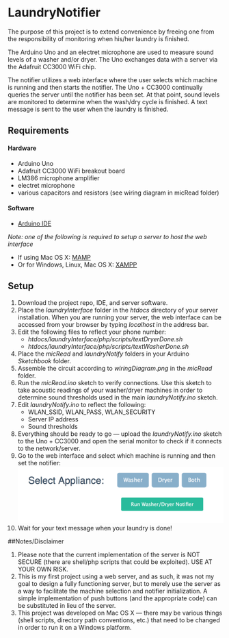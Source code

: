 LaundryNotifier
===============
The purpose of this project is to extend convenience by freeing one from the responsibility of monitoring when his/her laundry is finished.

The Arduino Uno and an electret microphone are used to measure sound levels of a washer and/or dryer. The Uno exchanges data with a server via the Adafruit CC3000 WiFi chip.

The notifier utilizes a web interface where the user selects which machine is running and then starts the notifier. The Uno + CC3000 continually queries the server until the notifier has been set. At that point, sound levels are monitored to determine when the wash/dry cycle is finished. A text message is sent to the user when the laundry is finished.

## Requirements
#### Hardware
* Arduino Uno
* Adafruit CC3000 WiFi breakout board
* LM386 microphone amplifier
* electret microphone
* various capacitors and resistors (see wiring diagram in micRead folder)

#### Software

* [Arduino IDE](http://arduino.cc/en/main/software)

*Note: one of the following is required to setup a server to host the web interface*

* If using Mac OS X: [MAMP](http://www.mamp.info)
* Or for Windows, Linux, Mac OS X: [XAMPP](https://www.apachefriends.org/download.html)

## Setup
1. Download the project repo, IDE, and server software.
2. Place the *laundryInterface* folder in the *htdocs* directory of your server installation. When you are running your server, the web interface can be accessed from your browser by typing *localhost* in the address bar.
3. Edit the following files to reflect your phone number:
	* *htdocs/laundryInterface/php/scripts/textDryerDone.sh*
	* *htdocs/laundryInterface/php/scripts/textWasherDone.sh*
4. Place the *micRead* and *laundryNotify* folders in your Arduino *Sketchbook* folder.
5. Assemble the circuit according to *wiringDiagram.png* in the *micRead* folder.
6. Run the *micRead.ino* sketch to verify connections. Use this sketch to take acoustic readings of your washer/dryer machines in order to determine sound thresholds used in the main *laundryNotify.ino* sketch.
7. Edit *laundryNotify.ino* to reflect the following:
	* WLAN_SSID, WLAN_PASS, WLAN_SECURITY
	* Server IP address
	* Sound thresholds
8. Everything should be ready to go — upload the *laundryNotify.ino* sketch to the Uno + CC3000 and open the serial monitor to check if it connects to the network/server.
9. Go to the web interface and select which machine is running and then set the notifier:
![alt text](https://raw.githubusercontent.com/rmorrison23/LaundryNotifier/master/laundryInterface/interfaceScreenShot.png)     
10. Wait for your text message when your laundry is done!

##Notes/Disclaimer
1. Please note that the current implementation of the server is NOT SECURE (there are shell/php scripts that could be exploited). USE AT YOUR OWN RISK.
2. This is my first project using a web server, and as such, it was not my goal to design a fully functioning server, but to merely use the server as a way to facilitate the machine selection and notifier initialization. A simple implementation of push buttons (and the appropriate code) can be substituted in lieu of the server. 
3. This project was developed on Mac OS X — there may be various things (shell scripts, directory path conventions, etc.) that need to be changed in order to run it on a Windows platform. 
  










